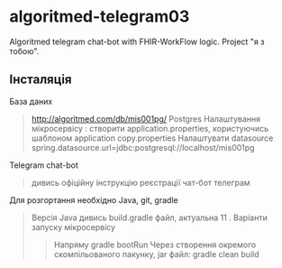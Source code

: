 # algoritmed-telegram03
Algoritmed telegram chat-bot with FHIR-WorkFlow logic. Project "я з тобою".

## Інсталяція

База даних

> http://algoritmed.com/db/mis001pg/
> Postgres
> Налаштування мікросервісу : створити application.properties, користуючись шаблоном application copy.properties
> Налаштувати datasource 
> spring.datasource.url=jdbc:postgresql://localhost/mis001pg

Telegram chat-bot

> дивись офіційну інструкцію реєстрації чат-бот телеграм


Для розгортання необхідно Java, git, gradle

> Версія Java дивись build.gradle файл, актуальна 11 .
> Варіанти запуску мікросервісу 
>> Напряму  gradle bootRun
>> Через створення окремого скомпільованого пакунку, jar файл: gradle clean build


